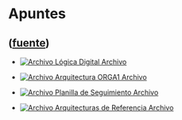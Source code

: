 # Apuntes
([fuente](https://campus.exactas.uba.ar/course/view.php?id=997&section=4))
---
  - [![Archivo](https://campus.exactas.uba.ar/theme/image.php/magazine/core/1462913092/f/pdf) Lógica Digital Archivo](https://campus.exactas.uba.ar/mod/resource/view.php?id=53509)

  - [![Archivo](https://campus.exactas.uba.ar/theme/image.php/magazine/core/1462913092/f/pdf) Arquitectura ORGA1 Archivo](https://campus.exactas.uba.ar/mod/resource/view.php?id=53510)

  - [![Archivo](https://campus.exactas.uba.ar/theme/image.php/magazine/core/1462913092/f/pdf) Planilla de Seguimiento Archivo](https://campus.exactas.uba.ar/mod/resource/view.php?id=53511)

  - [![Archivo](https://campus.exactas.uba.ar/theme/image.php/magazine/core/1462913092/f/pdf) Arquitecturas de Referencia Archivo](https://campus.exactas.uba.ar/mod/resource/view.php?id=53512)

